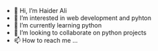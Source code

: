 - 👋 Hi, I’m Haider Ali
- 👀 I’m interested in web development and pyhton
- 🌱 I’m currently learning python
- 💞️ I’m looking to collaborate on python projects
- 📫 How to reach me ...

<!---
haiderali1001/haiderali1001 is a ✨ special ✨ repository because its `README.md` (this file) appears on your GitHub profile.
You can click the Preview link to take a look at your changes.
--->
